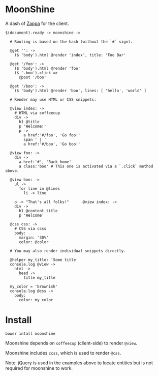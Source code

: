 MoonShine
=========

A dash of [Zappa](https://github.com/zappajs/zappajs) for the client.

    $(document).ready -> moonshine ->

      # Routing is based on the hash (without the `#` sign).

      @get '': ->
        ($ 'body').html @render 'index', title: 'Foo Bar'

      @get '/foo': ->
        ($ 'body').html @render 'foo'
        ($ '.boo').click =>
          @post '/boo'

      @get '/boo': ->
        ($ 'body').html @render 'boo', lines: [ 'hello', 'world' ]

      # Render may use HTML or CSS snippets:

      @view index: ->
        # HTML via coffeecup
        div ->
          h1 @title
          p 'Welcome!'
          p ->
            a href:'#/foo', 'Go foo!'
            span ' | '
            a href:'#/boo', 'Go boo!'

      @view foo: ->
        div ->
          a href:'#', 'Back home'
          a class:'boo' # This one is activated via a `.click` method above.

      @view boo: ->
        ul ->
          for line in @lines
            li -> line

        p -> "That's all folks!"      @view index: ->
        div ->
          h1 @content_title
          p 'Welcome'

      @css css: ->
        # CSS via ccss
        body:
          margin: '30%'
          color: @color

      # You may also render individual snippets directly.

      @helper my_title: 'Some title'
      console.log @view ->
        html ->
          head ->
            title my_title

      my_color = 'brownish'
      console.log @css ->
        body:
          color: my_color

Install
=======

    bower intall moonshine

Moonshine depends on `coffeecup` (client-side) to render `@view`.

Moonshine includes `ccss`, which is used to render `@css`.

Note: jQuery is used in the examples above to locate entities but is not required for moonshine to work.
